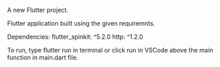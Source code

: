 A new Flutter project.


Flutter application built using the given requiremnts.


Dependencies:
flutter_spinkit: ^5.2.0
http: ^1.2.0

To run, type flutter run in terminal or click run in VSCode above the main function in main.dart file.
